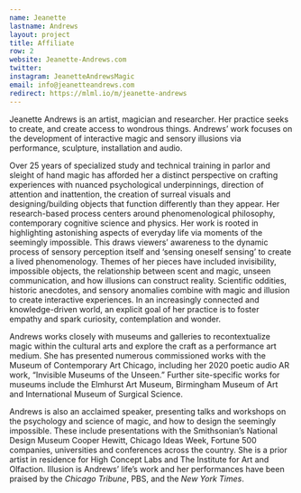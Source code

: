 ```yaml
---
name: Jeanette
lastname: Andrews
layout: project
title: Affiliate
row: 2
website: Jeanette-Andrews.com
twitter:
instagram: JeanetteAndrewsMagic 
email: info@jeanetteandrews.com
redirect: https://mlml.io/m/jeanette-andrews
---
```


Jeanette Andrews is an artist, magician and researcher. Her practice seeks to create, and create access to wondrous things. Andrews’ work focuses on the development of interactive magic and sensory illusions via performance, sculpture, installation and audio.   

Over 25 years of specialized study and technical training in parlor and sleight of hand magic has afforded her a distinct perspective on crafting experiences with nuanced psychological underpinnings, direction of attention and inattention, the creation of surreal visuals and designing/building objects that function differently than they appear. Her research-based process centers around phenomenological philosophy, contemporary cognitive science and physics. Her work is rooted in highlighting astonishing aspects of everyday life via moments of the seemingly impossible. This draws viewers’ awareness to the dynamic process of sensory perception itself and ‘sensing oneself sensing’ to create a lived phenomenology. Themes of her pieces have included invisibility, impossible objects, the relationship between scent and magic, unseen communication, and how illusions can construct reality. Scientific oddities, historic anecdotes, and sensory anomalies combine with magic and illusion to create interactive experiences. In an increasingly connected and knowledge-driven world, an explicit goal of her practice is to foster empathy and spark curiosity, contemplation and wonder.  

Andrews works closely with museums and galleries to recontextualize magic within the cultural arts and explore the craft as a performance art medium. She has presented numerous commissioned works with the Museum of Contemporary Art Chicago, including her 2020 poetic audio AR work, “Invisible Museums of the Unseen.” Further site-specific works for museums include the Elmhurst Art Museum, Birmingham Museum of Art and International Museum of Surgical Science.   

Andrews is also an acclaimed speaker, presenting talks and workshops on the psychology and science of magic, and how to design the seemingly impossible. These include presentations with the Smithsonian’s National Design Museum Cooper Hewitt, Chicago Ideas Week, Fortune 500 companies, universities and conferences across the country. She is a prior artist in residence for High Concept Labs and The Institute for Art and Olfaction. Illusion is Andrews’ life’s work and her performances have been praised by the *Chicago Tribune*, PBS, and the *New York Times*.  


